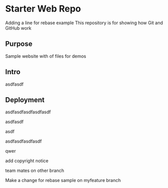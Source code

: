 # Starter Web Repo

Adding a line for rebase example
This repository is for showing how Git and GitHub work

## Purpose

Sample website with of files for demos

## Intro

asdfasdf

## Deployment

asdfasdfasdfasdfasdf

asdfasdf

asdf

asdfasdfasdfasdf

qwer

add copyright notice

team mates on other branch

Make a change for rebase sample on myfeature branch
